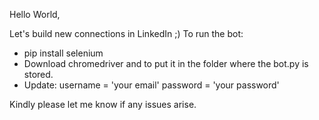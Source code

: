 Hello World,

Let's build new connections in LinkedIn ;)
To run the bot:
- pip install selenium
- Download chromedriver and to put it in the folder where the bot.py is stored.
- Update:
          username = 'your email'
          password = 'your password'


Kindly please let me know if any issues arise.
